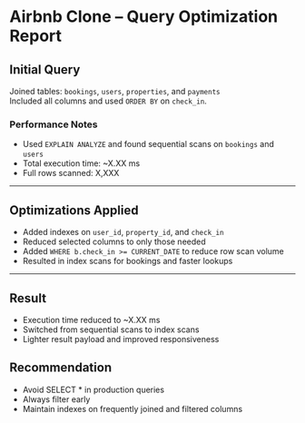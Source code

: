 # Airbnb Clone – Query Optimization Report

## Initial Query
Joined tables: `bookings`, `users`, `properties`, and `payments`  
Included all columns and used `ORDER BY` on `check_in`.

### Performance Notes
- Used `EXPLAIN ANALYZE` and found sequential scans on `bookings` and `users`
- Total execution time: ~X.XX ms
- Full rows scanned: X,XXX

---

## Optimizations Applied
- Added indexes on `user_id`, `property_id`, and `check_in`
- Reduced selected columns to only those needed
- Added `WHERE b.check_in >= CURRENT_DATE` to reduce row scan volume
- Resulted in index scans for bookings and faster lookups

---

## Result
- Execution time reduced to ~X.XX ms
- Switched from sequential scans to index scans
- Lighter result payload and improved responsiveness

## Recommendation
- Avoid SELECT * in production queries
- Always filter early
- Maintain indexes on frequently joined and filtered columns
